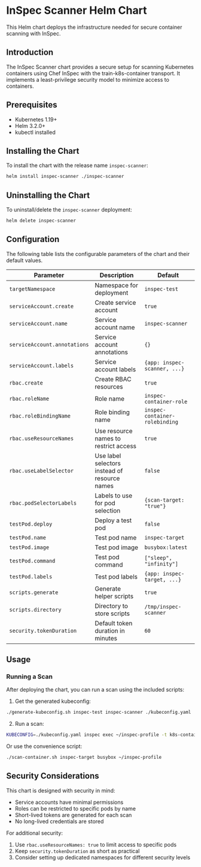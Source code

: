 # InSpec Scanner Helm Chart

This Helm chart deploys the infrastructure needed for secure container scanning with InSpec.

## Introduction

The InSpec Scanner chart provides a secure setup for scanning Kubernetes containers using Chef InSpec with the train-k8s-container transport. It implements a least-privilege security model to minimize access to containers.

## Prerequisites

- Kubernetes 1.19+
- Helm 3.2.0+
- kubectl installed

## Installing the Chart

To install the chart with the release name `inspec-scanner`:

```bash
helm install inspec-scanner ./inspec-scanner
```

## Uninstalling the Chart

To uninstall/delete the `inspec-scanner` deployment:

```bash
helm delete inspec-scanner
```

## Configuration

The following table lists the configurable parameters of the chart and their default values.

| Parameter                     | Description                                     | Default                     |
| ----------------------------- | ----------------------------------------------- | --------------------------- |
| `targetNamespace`             | Namespace for deployment                        | `inspec-test`               |
| `serviceAccount.create`       | Create service account                          | `true`                      |
| `serviceAccount.name`         | Service account name                            | `inspec-scanner`            |
| `serviceAccount.annotations`  | Service account annotations                     | `{}`                        |
| `serviceAccount.labels`       | Service account labels                          | `{app: inspec-scanner, ...}`|
| `rbac.create`                 | Create RBAC resources                           | `true`                      |
| `rbac.roleName`               | Role name                                       | `inspec-container-role`     |
| `rbac.roleBindingName`        | Role binding name                               | `inspec-container-rolebinding` |
| `rbac.useResourceNames`       | Use resource names to restrict access           | `true`                      |
| `rbac.useLabelSelector`       | Use label selectors instead of resource names   | `false`                     |
| `rbac.podSelectorLabels`      | Labels to use for pod selection                 | `{scan-target: "true"}`    |
| `testPod.deploy`              | Deploy a test pod                               | `false`                     |
| `testPod.name`                | Test pod name                                   | `inspec-target`             |
| `testPod.image`               | Test pod image                                  | `busybox:latest`            |
| `testPod.command`             | Test pod command                                | `["sleep", "infinity"]`     |
| `testPod.labels`              | Test pod labels                                 | `{app: inspec-target, ...}` |
| `scripts.generate`            | Generate helper scripts                         | `true`                      |
| `scripts.directory`           | Directory to store scripts                      | `/tmp/inspec-scanner`       |
| `security.tokenDuration`      | Default token duration in minutes               | `60`                        |

## Usage

### Running a Scan

After deploying the chart, you can run a scan using the included scripts:

1. Get the generated kubeconfig:

```bash
./generate-kubeconfig.sh inspec-test inspec-scanner ./kubeconfig.yaml
```

2. Run a scan:

```bash
KUBECONFIG=./kubeconfig.yaml inspec exec ~/inspec-profile -t k8s-container://inspec-test/inspec-target/busybox
```

Or use the convenience script:

```bash
./scan-container.sh inspec-target busybox ~/inspec-profile
```

## Security Considerations

This chart is designed with security in mind:

- Service accounts have minimal permissions
- Roles can be restricted to specific pods by name
- Short-lived tokens are generated for each scan
- No long-lived credentials are stored

For additional security:

1. Use `rbac.useResourceNames: true` to limit access to specific pods
2. Keep `security.tokenDuration` as short as practical
3. Consider setting up dedicated namespaces for different security levels